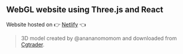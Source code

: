 ## WebGL website using Three.js and React

Website hosted on 👉 [Netlify](https://pedantic-pasteur-1cb410.netlify.app) 👈

> 3D model created by @anananomomom and downloaded from [Cgtrader](https://www.cgtrader.com/free-3d-models/character/clothing/sun-glasses-6c6b2dd4-b882-4354-a23f-a8a23aecf339).
